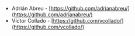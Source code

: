 * Adrián Abreu - [https://github.com/adrianabreu/](https://github.com/adrianabreu/)
* Víctor Collado - [https://github.com/vcollado/](https://github.com/vcollado/)